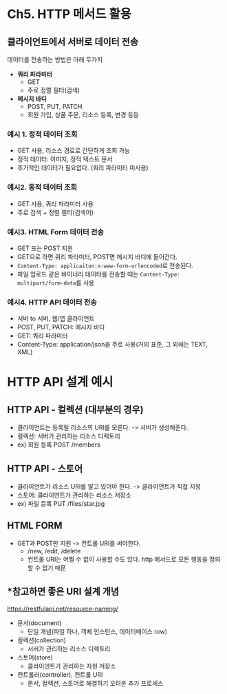 # Ch5. HTTP 메서드 활용

## 클라이언트에서 서버로 데이터 전송

데이터를 전송하는 방법은 아래 두가지

- **쿼리 파라미터**
  - GET
  - 주로 정렬 필터(검색)
- **메시지 바디**
  - POST, PUT, PATCH
  - 회원 가입, 상품 주문, 리소스 등록, 변경 등등



### 예시 1. 정적 데이터 조회

- GET 사용, 리소스 경로로 간단하게 조회 가능
- 정적 데이터: 이미지, 정적 텍스트 문서
- 추가적인 데이터가 필요없다. (쿼리 파라미터 미사용)

### 예시2. 동적 데이터 조회

- GET 사용, 쿼리 파라미터 사용
- 주로 검색 + 정렬 필터(검색어)

### 예시3. HTML Form 데이터 전송

- GET 또는 POST 지원
- GET으로 하면 쿼리 파라미터, POST면 메시지 바디에 들어간다.
- `Content-Type: applicaiton:x-www-form-urlencoded`로 전송된다.
- 파일 업로드 같은 바이너리 데이터를 전송할 때는 `Content-Type: multipart/form-data`를 사용

### 예시4. HTTP API 데이터 전송

- 서버 to 서버, 웹/앱 클라이언트
- POST, PUT, PATCH: 메시지 바디
- GET: 쿼리 파라미터
- Content-Type: application/json을 주로 사용(거의 표준, 그 외에는 TEXT, XML)



# HTTP API 설계 예시

## HTTP API - 컬렉션 (대부분의 경우)

- 클라이언트는 등록될 리소스의 URI를 모른다. -> 서버가 생성해준다.
- 컬렉션: 서버가 관리하는 리소스 디렉토리
- ex) 회원 등록 POST /members

## HTTP API - 스토어

- 클라이언트가 리소스 URI를 알고 있어야 한다. -> 클라이언트가 직접 지정
- 스토어: 클라이언트가 관리하는 리소스 저장소
- ex) 파일 등록 PUT /files/star.jpg

## HTML FORM

- GET과 POST만 지원 -> 컨트롤 URI를 써야한다.
  - /new, /edit, /delete
  - 컨트롤 URI는 어쩔 수 없이 사용할 수도 있다. http 메서드로 모든 행동을 정의할 수 없기 때문



## *참고하면 좋은 URI 설계 개념

https://restfulapi.net/resource-naming/

- 문서(document)
  - 단일 개념(파일 하나, 객체 인스턴스, 데이터베이스 row)
- 컬렉션(collection)
  - 서버가 관리하는 리소스 디렉토리
- 스토어(store)
  - 클라이언트가 관리하는 자원 저장소
- 컨트롤러(controller), 컨트롤 URI
  - 문서, 컬렉션, 스토어로 해결하기 오려운 추가 프로세스
